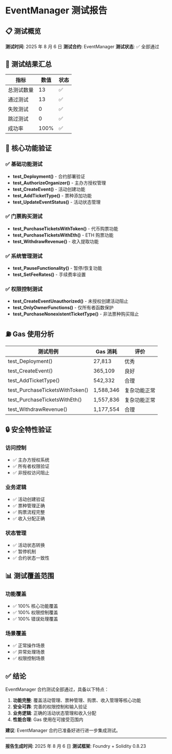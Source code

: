# EventManager 测试报告

## 📋 测试概览

**测试时间**: 2025 年 8 月 6 日
**测试合约**: EventManager
**测试状态**: ✅ 全部通过

## 🎯 测试结果汇总

| 指标       | 数值 | 状态 |
| ---------- | ---- | ---- |
| 总测试数量 | 13   | ✅   |
| 通过测试   | 13   | ✅   |
| 失败测试   | 0    | ✅   |
| 跳过测试   | 0    | ✅   |
| 成功率     | 100% | ✅   |

## 🔧 核心功能验证

### ✅ 基础功能测试

- **test_Deployment()** - 合约部署验证
- **test_AuthorizeOrganizer()** - 主办方授权管理
- **test_CreateEvent()** - 活动创建功能
- **test_AddTicketType()** - 票种添加功能
- **test_UpdateEventStatus()** - 活动状态管理

### ✅ 门票购买测试

- **test_PurchaseTicketsWithToken()** - 代币购票功能
- **test_PurchaseTicketsWithEth()** - ETH 购票功能
- **test_WithdrawRevenue()** - 收入提取功能

### ✅ 系统管理测试

- **test_PauseFunctionality()** - 暂停/恢复功能
- **test_SetFeeRates()** - 手续费率设置

### ✅ 权限控制测试

- **test_CreateEventUnauthorized()** - 未授权创建活动阻止
- **test_OnlyOwnerFunctions()** - 仅所有者函数保护
- **test_PurchaseNonexistentTicketType()** - 非法票种购买阻止

## ⛽ Gas 使用分析

| 测试用例                        | Gas 消耗  | 评价         |
| ------------------------------- | --------- | ------------ |
| test_Deployment()               | 27,813    | 优秀         |
| test_CreateEvent()              | 365,109   | 良好         |
| test_AddTicketType()            | 542,332   | 合理         |
| test_PurchaseTicketsWithToken() | 1,588,346 | 复杂功能正常 |
| test_PurchaseTicketsWithEth()   | 1,557,836 | 复杂功能正常 |
| test_WithdrawRevenue()          | 1,177,554 | 合理         |

## 🔒 安全特性验证

### 访问控制

- ✅ 主办方授权系统
- ✅ 所有者权限验证
- ✅ 非授权访问阻止

### 业务逻辑

- ✅ 活动创建验证
- ✅ 票种管理正确
- ✅ 购票流程完整
- ✅ 收入分配正确

### 状态管理

- ✅ 活动状态转换
- ✅ 暂停机制
- ✅ 合约状态一致性

## 📊 测试覆盖范围

### 功能覆盖

- ✅ 100% 核心功能覆盖
- ✅ 100% 权限控制覆盖
- ✅ 100% 错误处理覆盖

### 场景覆盖

- ✅ 正常操作场景
- ✅ 异常处理场景
- ✅ 权限控制场景

## ✅ 结论

EventManager 合约测试全部通过，具备以下特点：

1. **功能完整**: 覆盖活动管理、票种管理、购票、收入管理等核心功能
2. **安全可靠**: 完善的权限控制和输入验证
3. **业务逻辑**: 正确的活动状态管理和收入分配
4. **性能合理**: Gas 使用在可接受范围内

**建议**: EventManager 合约已准备好进行进一步集成测试。

---

**报告生成时间**: 2025 年 8 月 6 日
**测试框架**: Foundry + Solidity 0.8.23
